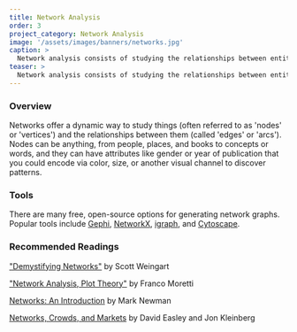 ```yaml
---
title: Network Analysis
order: 3
project_category: Network Analysis
image: '/assets/images/banners/networks.jpg'
caption: >
  Network analysis consists of studying the relationships between entities. Read more about network analysis methods and resources below.
teaser: >
  Network analysis consists of studying the relationships between entities. Click to read more about network analysis methods and resources.
---
```


### Overview

Networks offer a dynamic way to study things (often referred to as 'nodes' or 'vertices') and the relationships between them (called 'edges' or 'arcs'). Nodes can be anything, from people, places, and books to concepts or words, and they can have attributes like gender or year of publication that you could encode via color, size, or another visual channel to discover patterns. 

### Tools

There are many free, open-source options for generating network graphs. Popular tools include [Gephi]('https://gephi.org/'), [NetworkX](https://networkx.github.io/documentation/networkx-1.10/tutorial/index.html), [igraph](http://igraph.org/), and [Cytoscape](http://www.cytoscape.org/?gclid=EAIaIQobChMIqJvh7YKj1wIV6LztCh3v8Q0DEAAYASAAEgLDmvD_BwE).

### Recommended Readings

["Demystifying Networks"](http://www.scottbot.net/HIAL/index.html@p=6279.html) by Scott Weingart

["Network Analysis, Plot Theory"](https://newleftreview.org/II/68/franco-moretti-network-theory-plot-analysis) by Franco Moretti

[Networks: An Introduction](https://www.amazon.com/Networks-Introduction-Mark-Newman/dp/0199206651) by Mark Newman

[Networks, Crowds, and Markets](https://www.cs.cornell.edu/home/kleinber/networks-book/) by David Easley and Jon Kleinberg